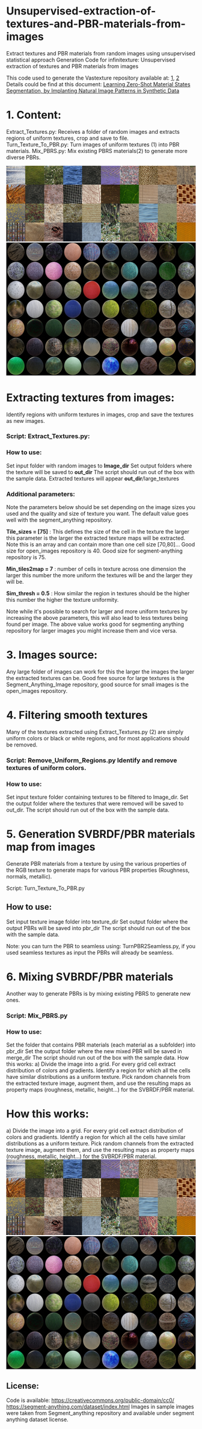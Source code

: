 # Unsupervised-extraction-of-textures-and-PBR-materials-from-images
Extract textures and PBR materials from random images using unsupervised statistical approach
Generation Code for infinitexture: Unsupervised extraction of textures  and PBR materials from images

This code used to generate the Vastexture repository available at: [1](https://sites.google.com/view/infinitexture/home), [2](https://zenodo.org/records/11555444)
Details could be find at this document: [Learning Zero-Shot Material States Segmentation, by
Implanting Natural Image Patterns in Synthetic Data](https://arxiv.org/pdf/2403.03309)
# 1. Content:
Extract_Textures.py: Receives a folder of random images and extracts regions of uniform textures, crop and save to file.  
Turn_Texture_To_PBR.py: Turn images of uniform textures (1) into PBR materials.
Mix_PBRS.py: Mix existing PBRS materials(2) to generate more diverse PBRs.

![Example Extracted Textures](Textures.jpg)
![Example Extracted PBR materials](PBRS.jpg)

# Extracting textures from images:
Identify regions with uniform textures in images, crop and save the textures as new images.

### Script: Extract_Textures.py:

### How to use: 
Set input folder with random images to **Image_dir**
Set output folders where the texture will be saved to   **out_dir**
The script should run out of the box with the sample data.
Extracted textures will appear **out_dir**/large_textures

### Additional parameters:
Note the parameters below should be set depending on the image sizes you used and the quality and size of texture you want. The default value goes well with the segment_anything repository.

**Tile_sizes = [75]** :  This defines the size of the cell in the texture the larger this parameter is the larger the extracted texture maps will be extracted. Note this is an array and can contain more than one cell size [70,80]... Good size for open_images repository is 40. Good size for segment-anything repository is 75. 

**Min_tiles2map = 7** : number of cells in texture across one dimension  the larger this number the more uniform the textures will be and the larger they will be. 

**Sim_thresh = 0.5** : How similar the region in textures should be the higher this number the higher the texture uniformity.

Note while it's possible to search for larger and more uniform textures  by increasing the above parameters, this will also lead to less textures being found per image. The above value works good for segmenting anything repository for larger images you might increase them  and vice versa. 

# 3. Images source:
Any large folder of images can work for this the larger the images the larger the extracted textures can be.  Good free source for large textures is the Segment_Anything_Image repository, good source for small images is the open_images repository.
# 4. Filtering smooth textures
Many of the textures extracted using Extract_Textures.py (2)  are simply uniform colors or black or white regions, and for most applications should be removed.

### Script: Remove_Uniform_Regions.py Identify and remove textures of uniform colors.

### How to use: 
Set input texture folder containing textures  to be filtered to Image_dir.
Set the output folder where the textures that were removed will be saved to  out_dir.
The script should run out of the box with the sample data.

# 5. Generation SVBRDF/PBR materials map from images
Generate PBR materials from a texture by using the various properties of the RGB texture to generate maps for various PBR properties (Roughness, normals, metallic).

Script: Turn_Texture_To_PBR.py

## How to use: 
Set input texture image folder into texture_dir
Set output folder where the output PBRs will be saved into  pbr_dir
The script should run out of the box with the sample data.

Note: you can turn the PBR to seamless using: TurnPBR2Seamless.py, if you used seamless textures as input the PBRs will already be seamless.
# 6. Mixing  SVBRDF/PBR materials 
Another way to generate PBRs is by mixing existing PBRS to generate new ones.

### Script: Mix_PBRS.py

### How to use: 
Set the folder that contains PBR materials (each material as a subfolder)  into pbr_dir
Set the output folder where the new mixed PBR will be saved in  merge_dir
The script should run out of the box with the sample data.
How this works:
a) Divide the image into a grid. For every grid cell extract distribution of colors and gradients. Identify a region for which
all the cells have similar distributions as a uniform texture. Pick random channels from the extracted
texture image, augment them, and use the resulting maps as property maps (roughness, metallic,
height...) for the SVBRDF/PBR material.

# How this works:
a) Divide the image into a grid. For every grid cell extract distribution of colors and gradients. Identify a region for which
all the cells have similar distributions as a uniform texture. Pick random channels from the extracted
texture image, augment them, and use the resulting maps as property maps (roughness, metallic,
height...) for the SVBRDF/PBR material.
![Example Extration Scheme 1](Textures.jpg)
![Example Extration Scheme 2](PBRS.jpg)


## License: 
Code is available:
https://creativecommons.org/public-domain/cc0/
https://segment-anything.com/dataset/index.html
Images in sample images were taken from Segment_anything repository and available under segment anything dataset license.


